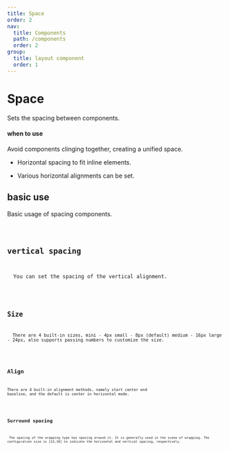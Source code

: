 ```yaml
---
title: Space
order: 2
nav:
  title: Components
  path: /components
  order: 2
group:
  title: layout component
  order: 1
---
```


# Space

Sets the spacing between components.

#### when to use

<Alert type="info">
Avoid components clinging together, creating a unified space.

- Horizontal spacing to fit inline elements.

- Various horizontal alignments can be set.

</Alert>

## basic use

Basic usage of spacing components.

<code src="./demos/index1.tsx" />

## vertical spacing

<Alert type="info">
  You can set the spacing of the vertical alignment.
</Alert>

<code src="./demos/index2.tsx" />

## Size

<Alert type="info">
  There are 4 built-in sizes, mini - 4px small - 8px (default) medium - 16px large - 24px, also supports passing numbers to customize the size.
</Alert>

<code src="./demos/index3.tsx" />

## Align

There are 4 built-in alignment methods, namely start center end baseline, and the default is center in horizontal mode.

<code src="./demos/index4.tsx" />

## Surround spacing

<Alert type="info">
 The spacing of the wrapping type has spacing around it. It is generally used in the scene of wrapping. The configuration size is [12,18] to indicate the horizontal and vertical spacing, respectively.
</Alert>

<code src="./demos/index5.tsx" />

<API />
